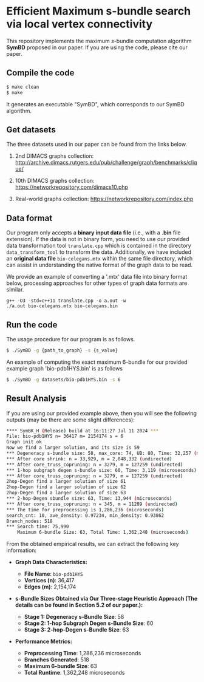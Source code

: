 # Efficient Maximum s-bundle search via local vertex connectivity

This repository implements the maximum *s*-bundle computation algorithm **SymBD** proposed in our paper. If you are using the code, please cite our paper.


## Compile the code

```sh
$ make clean
$ make
```
It generates an executable "SymBD", which corresponds to our SymBD algorithm.

## Get datasets
The three datasets used in our paper can be found from the links below.

1. 2nd DIMACS graphs collection: http://archive.dimacs.rutgers.edu/pub/challenge/graph/benchmarks/clique/

2. 10th DIMACS graphs collection: https://networkrepository.com/dimacs10.php

3. Real-world graphs collection: https://networkrepository.com/index.php


## Data format
Our program only accepts a **binary input data file** (i.e., with a **.bin** file extension). If the data is not in binary form, you need to use our provided data transformation tool `translate.cpp` which is contained in the directory `data_transform_tool` to transform the data. Additionally, we have included an **original data file** `bio-celegans.mtx` within the same file directory, which can assist in understanding the native format of the graph data to be read.

We provide an example of converting a '.mtx' data file into binary format below, processing approaches for other types of graph data formats are similar. 

    g++ -O3 -std=c++11 translate.cpp -o a.out -w
    ./a.out bio-celegans.mtx bio-celegans.bin

## Run the code
The usage procedure for our program is as follows.
```sh
$ ./SymBD -g {path_to_graph} -s {s_value}
```

An example of computing the exact maximum 6-bundle for our provided example graph 'bio-pdb1HYS.bin' is as follows
```sh
$ ./SymBD -g datasets/bio-pdb1HYS.bin -s 6
```
## Result Analysis
If you are using our provided example above, then you will see the following outputs (may be there are some slight differences):
```sh
**** SymBK_H (Release) build at 16:11:27 Jul 11 2024 ***
File: bio-pdb1HYS n= 36417 m= 2154174 s = 6
Graph init ok
Now we find a larger solution, and its size is 59
*** Degeneracy s-bundle size: 58, max_core: 74, UB: 80, Time: 32,257 (microseconds)
*** After core shrink: n = 33,929, m = 2,048,332 (undirected)
*** After core_truss_copruning: n = 3279, m = 127259 (undirected)
*** 1-hop subgraph degen s-bundle size: 60, Time: 3,119 (microseconds)
*** After core_truss_copruning: n = 3279, m = 127259 (undirected)
2hop-Degen find a larger solution of size 61
2hop-Degen find a larger solution of size 62
2hop-Degen find a larger solution of size 63
*** 2-hop-Degen sbundle size: 63, Time: 13,944 (microseconds)
*** After core_truss_copruning: n = 345, m = 11289 (undirected)
*** The time for preprocessing is 1,286,236 (microseconds)
search_cnt: 10, ave_density: 0.97234, min_density: 0.93862
Branch_nodes: 518
*** Search time: 75,990
	Maximum 6-bundle Size: 63, Total Time: 1,362,248 (microseconds)
```
From the obtained empirical results, we can extract the following key information:

- **Graph Data Characteristics:**
  - **File Name**: `bio-pdb1HYS`
  - **Vertices (n)**: 36,417
  - **Edges (m)**: 2,154,174

- **s-Bundle Sizes Obtained via Our Three-stage Heuristic Approach (The details can be found in Section 5.2 of our paper.):**
  - **Stage 1: Degeneracy s-Bundle Size**: 58
  - **Stage 2: 1-hop Subgraph Degen s-Bundle Size**: 60
  - **Stage 3: 2-hop-Degen s-Bundle Size**: 63

- **Performance Metrics:**
  - **Preprocessing Time**: 1,286,236 microseconds
  - **Branches Generated**: 518
  - **Maximum 6-bundle Size**: 63
  - **Total Runtime**: 1,362,248 microseconds
